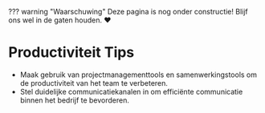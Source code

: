 ??? warning "Waarschuwing"
    Deze pagina is nog onder constructie! Blijf ons wel in de gaten houden. :heart:

# Productiviteit Tips
- Maak gebruik van projectmanagementtools en samenwerkingstools om de productiviteit van het team te verbeteren.
- Stel duidelijke communicatiekanalen in om efficiënte communicatie binnen het bedrijf te bevorderen.
